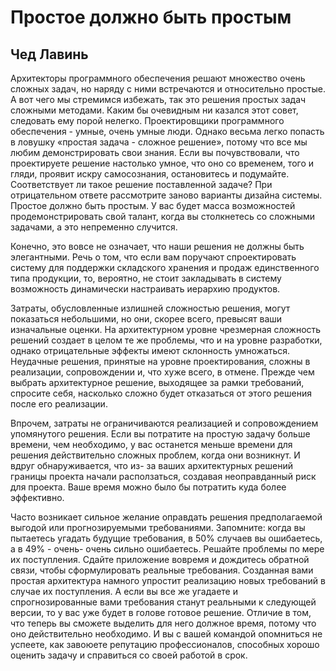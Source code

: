 # Простое должно быть простым

## Чед Лавинь

Архитекторы программного обеспечения решают множество очень сложных
задач, но наряду с ними встречаются и относительно простые. А вот чего мы
стремимся избежать, так это решения простых задач сложными методами.
Каким бы очевидным ни казался этот совет, следовать ему порой нелегко.
Проектировщики программного обеспечения - умные, очень умные люди.
Однако весьма легко попасть в ловушку «простая задача - сложное
решение», потому что все мы любим демонстрировать свои знания. Если вы
почувствовали, что проектируете решение настолько умное, что оно со
временем, того и гляди, проявит искру самосознания, остановитесь и подумайте.
Соответствует ли такое решение поставленной задаче? При отрицательном
ответе рассмотрите заново варианты дизайна системы. Простое должно быть
простым. У вас будет масса возможностей продемонстрировать свой талант,
когда вы столкнетесь со сложными задачами, а это непременно случится.

Конечно, это вовсе не означает, что наши решения не должны быть
элегантными. Речь о том, что если вам поручают спроектировать систему для
поддержки складского хранения и продаж единственного типа продукции,
то, вероятно, не стоит закладывать в систему возможность динамически
настраивать иерархию продуктов.

Затраты, обусловленные излишней сложностью решения, могут показаться
небольшими, но они, скорее всего, превысят ваши изначальные оценки. На
архитектурном уровне чрезмерная сложность решений создает в целом те
же проблемы, что и на уровне разработки, однако отрицательные эффекты
имеют склонность умножаться. Неудачные решения, принятые на уровне
проектирования, сложны в реализации, сопровождении и, что хуже всего,
в отмене. Прежде чем выбрать архитектурное решение, выходящее за рамки
требований, спросите себя, насколько сложно будет отказаться от этого
решения после его реализации.

Впрочем, затраты не ограничиваются реализацией и сопровождением
упомянутого решения. Если вы потратите на простую задачу больше времени,
чем необходимо, у вас останется меньше времени для решения
действительно сложных проблем, когда они возникнут. И вдруг обнаруживается, что из-
за ваших архитектурных решений границы проекта начали расползаться,
создавая неоправданный риск для проекта. Ваше время можно было бы
потратить куда более эффективно.

Часто возникает сильное желание оправдать решения предполагаемой
выгодой или прогнозируемыми требованиями. Запомните: когда вы пытаетесь
угадать будущие требования, в 50% случаев вы ошибаетесь, а в 49% - очень-
очень сильно ошибаетесь. Решайте проблемы по мере их поступления.
Сдайте приложение вовремя и дождитесь обратной связи, чтобы сформулировать
реальные требования. Созданная вами простая архитектура намного
упростит реализацию новых требований в случае их поступления. А если вы все
же угадаете и спрогнозированные вами требования станут реальными к
следующей версии, то у вас уже будет в голове готовое решение. Отличие в том,
что теперь вы сможете выделить для него должное время, потому что оно
действительно необходимо. И вы с вашей командой опомниться не успеете,
как завоюете репутацию профессионалов, способных хорошо оценить
задачу и справиться со своей работой в срок.